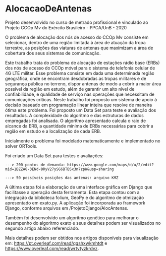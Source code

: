 # AlocacaoDeAntenas
Projeto desenvolvido no curso de metrado profissional e vinculado ao Projeto CCOp Mv do Exército Brasileiro - PPCA/UnB - 2020

O problema de alocação dos nós de acesso do CCOp Mv consiste em selecionar, dentro de uma região limitada à área de atuação da tropa terrestre, as posições das viaturas de antenas que maximizam a área de cobertura dos seus sistemas de comunicação. 

Este trabalho trata do problema de alocação de estações rádio base (ERBs) dos nós de acesso do CCOp móvel para o sistema de telefonia celular de 4G LTE militar. Esse problema consiste em dada uma determinada região geográfica, onde se encontram desdobradas as tropas militares e de segurança pública no terreno, dispor antenas de modo a cobrir a maior área possível da região em estudo, além de garantir um alto nível de confiabilidade, e qualidade de serviço nas operações que necessitam de comunicações críticas. Neste trabalho foi proposto um sistema de apoio à decisão baseado em programação linear inteira que resolve de maneira ótima este problema. Foi proposto um Data Set para teste e avaliação dos resultados. A complexidade do algoritmo e das estruturas de dados empregadas foi analisada. O algoritmo apresentado calcula o raio de alcance da ERB, a quantidade mínima de ERBs necessárias para cobrir a região em estudo e a localização de cada ERB.

Inicialmente o problema foi modelado matematicamente e implementado no solver ORTools.

Foi criado um Data Set para testes e avaliações:

	---> 200 pontos de demanda: https://www.google.com/maps/d/u/2/edit?mid=1BZZA8-3ENd-8RyV27ySG6BTBSx3n7zpW&usp=sharing
	
	---> 50 possíveis posições das antenas: arquivo KMZ

A última etapa foi a elaboração de uma interface gráfica em Django que facilitasse a operação desta ferramenta.
Esta etapa contou com a integração da biblioteca folium, GeoPy e do algoritmo de otmização apresentado em exato.py. A aplicação foi incorporada ao framework Django, conforme arquivos em /ProjetoDjango/AlocAntenas.

Também foi desenvolvido um algoritmo genético para melhorar o desempenho do algoritmo exato e seus detalhes podem ser visualizados no segundo artigo abaixo referenciado.

Mais detalhes podem ser obtidos nos artigos disponíveis para visualização em: https://pt.overleaf.com/read/qgshxwkmhtdt e https://www.overleaf.com/read/wrtvtyzkrdvz.
